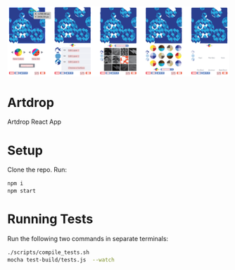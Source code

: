 ![Alt text](/artdrop-screenshot.png?raw=true "Screenshot")

Artdrop
=======

Artdrop React App

# Setup

Clone the repo.
Run:
```bash
npm i
npm start
```

# Running Tests

Run the following two commands in separate terminals:
```bash
./scripts/compile_tests.sh
mocha test-build/tests.js  --watch
```
